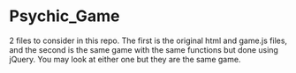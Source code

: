 # Psychic_Game

2 files to consider in this repo. The first is the original html and game.js files, and the second is the same game with the same functions but done using jQuery. You may look at either one but they are the same game. 
